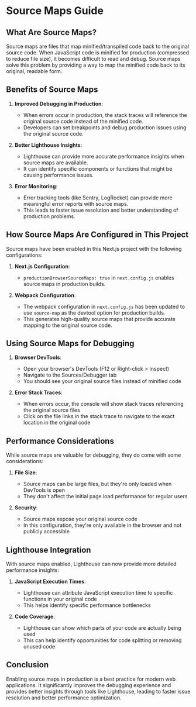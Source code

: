 # Source Maps Guide

## What Are Source Maps?

Source maps are files that map minified/transpiled code back to the original source code. When JavaScript code is minified for production (compressed to reduce file size), it becomes difficult to read and debug. Source maps solve this problem by providing a way to map the minified code back to its original, readable form.

## Benefits of Source Maps

1. **Improved Debugging in Production**:
   - When errors occur in production, the stack traces will reference the original source code instead of the minified code.
   - Developers can set breakpoints and debug production issues using the original source code.

2. **Better Lighthouse Insights**:
   - Lighthouse can provide more accurate performance insights when source maps are available.
   - It can identify specific components or functions that might be causing performance issues.

3. **Error Monitoring**:
   - Error tracking tools (like Sentry, LogRocket) can provide more meaningful error reports with source maps.
   - This leads to faster issue resolution and better understanding of production problems.

## How Source Maps Are Configured in This Project

Source maps have been enabled in this Next.js project with the following configurations:

1. **Next.js Configuration**:
   - `productionBrowserSourceMaps: true` in `next.config.js` enables source maps in production builds.

2. **Webpack Configuration**:
   - The webpack configuration in `next.config.js` has been updated to use `source-map` as the devtool option for production builds.
   - This generates high-quality source maps that provide accurate mapping to the original source code.

## Using Source Maps for Debugging

1. **Browser DevTools**:
   - Open your browser's DevTools (F12 or Right-click > Inspect)
   - Navigate to the Sources/Debugger tab
   - You should see your original source files instead of minified code

2. **Error Stack Traces**:
   - When errors occur, the console will show stack traces referencing the original source files
   - Click on the file links in the stack trace to navigate to the exact location in the original code

## Performance Considerations

While source maps are valuable for debugging, they do come with some considerations:

1. **File Size**:
   - Source maps can be large files, but they're only loaded when DevTools is open
   - They don't affect the initial page load performance for regular users

2. **Security**:
   - Source maps expose your original source code
   - In this configuration, they're only available in the browser and not publicly accessible

## Lighthouse Integration

With source maps enabled, Lighthouse can now provide more detailed performance insights:

1. **JavaScript Execution Times**:
   - Lighthouse can attribute JavaScript execution time to specific functions in your original code
   - This helps identify specific performance bottlenecks

2. **Code Coverage**:
   - Lighthouse can show which parts of your code are actually being used
   - This can help identify opportunities for code splitting or removing unused code

## Conclusion

Enabling source maps in production is a best practice for modern web applications. It significantly improves the debugging experience and provides better insights through tools like Lighthouse, leading to faster issue resolution and better performance optimization.

